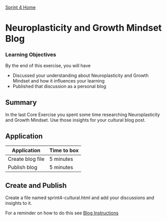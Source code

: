 [Sprint 4 Home](README.md)

# Neuroplasticity and Growth Mindset Blog

### Learning Objectives
By the end of this exercise, you will have

- Discussed your understanding about Neuroplasticity and Growth Mindset and how it influences your learning
- Published that discussion as a personal blog

## Summary
In the last Core Exercise you spent some time researching Neuroplasticity and Growth Mindset. Use those insights for your cultural blog post. 
 

## Application

Application | Time to box |
------------|----------|
Create blog file | 5 minutes
Publish blog  | 5 minutes |


## Create and Publish

Create a file named sprint4-cultural.html and add your discussions and insights to it. 

For a reminder on how to do this see [Blog Instructions](../resources/blog-instructions.md)
